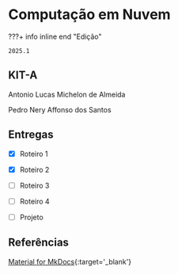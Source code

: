 # Computação em Nuvem


???+ info inline end "Edição"

    2025.1


## KIT-A

Antonio Lucas Michelon de Almeida

Pedro Nery Affonso dos Santos


## Entregas

- [X] Roteiro 1 
- [X] Roteiro 2
- [ ] Roteiro 3
- [ ] Roteiro 4
- [ ] Projeto


## Referências

[Material for MkDocs](https://squidfunk.github.io/mkdocs-material/reference/){:target='_blank'}